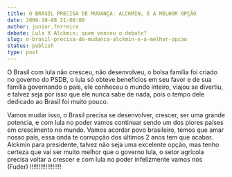 ```yaml
---
title: O BRASIL PRECISA DE MUDANÇA: ALCKMIN, É A MELHOR OPÇÃO
date: 2006-10-08 21:00:00
author: junior.ferreira
debate: Lula X Alckmin: quem venceu o debate?
slug: o-brasil-precisa-de-mudanca-alckmin-e-a-melhor-opcao
status: publish 
type: post
---
```


O Brasil com lula não cresceu, não desenvolveu, o bolsa família foi criado no governo do PSDB, o lula só obteve benefícios em seu favor e de sua família governando o país, ele conheceu o mundo inteiro, viajou se divertiu, e talvez seja por isso que ele nunca sabe de nada, pois o tempo dele dedicado ao Brasil foi muito pouco.


Vamos mudar isso, o Brasil precisa se desenvolver, crescer, ser uma grande potencia, e com lula no poder vamos continuar sendo um dos piores países em crescimento no mundo. Vamos acordar povo brasileiro, temos que amar nosso país, essa onda te corrupção dos últimos 2 anos tem que acabar. Alckmin para presidente, talvez não seja uma excelente opção, mas tenho certeza que vai ser muito melhor que o governo lula, o setor agrícola precisa voltar a crescer e com lula no poder infelizmente vamos nos  (Fuder) !!!!!!!!!!!!!!!!!!


